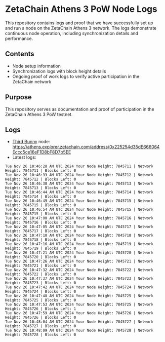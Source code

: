 # ZetaChain Athens 3 PoW Node Logs
This repository contains logs and proof that we have successfully set up and run a node on the ZetaChain Athens 3 network. The logs demonstrate continuous node operation, including synchronization details and performance.

## Contents
- Node setup information
- Synchronization logs with block height details
- Ongoing proof of work logs to verify active participation in the ZetaChain network

## Purpose
This repository serves as documentation and proof of participation in the ZetaChain Athens 3 PoW testnet.

## Logs

- [Third Bunny](https://thirdbunny.xyz/) node: https://athens.explorer.zetachain.com/address/0x225254d35dE666064Eccc5ce16eF1D8bF8D7b5EE
- Latest logs:
```
Tue Nov 26 10:46:28 AM UTC 2024 Your Node Height: 7845711 | Network Height: 7845711 | Blocks Left: 0
Tue Nov 26 10:46:33 AM UTC 2024 Your Node Height: 7845712 | Network Height: 7845712 | Blocks Left: 0
Tue Nov 26 10:46:38 AM UTC 2024 Your Node Height: 7845713 | Network Height: 7845713 | Blocks Left: 0
Tue Nov 26 10:46:44 AM UTC 2024 Your Node Height: 7845714 | Network Height: 7845714 | Blocks Left: 0
Tue Nov 26 10:46:49 AM UTC 2024 Your Node Height: 7845715 | Network Height: 7845715 | Blocks Left: 0
Tue Nov 26 10:46:54 AM UTC 2024 Your Node Height: 7845715 | Network Height: 7845715 | Blocks Left: 0
Tue Nov 26 10:47:00 AM UTC 2024 Your Node Height: 7845716 | Network Height: 7845716 | Blocks Left: 0
Tue Nov 26 10:47:05 AM UTC 2024 Your Node Height: 7845717 | Network Height: 7845717 | Blocks Left: 0
Tue Nov 26 10:47:10 AM UTC 2024 Your Node Height: 7845718 | Network Height: 7845718 | Blocks Left: 0
Tue Nov 26 10:47:16 AM UTC 2024 Your Node Height: 7845719 | Network Height: 7845719 | Blocks Left: 0
Tue Nov 26 10:47:21 AM UTC 2024 Your Node Height: 7845720 | Network Height: 7845720 | Blocks Left: 0
Tue Nov 26 10:47:26 AM UTC 2024 Your Node Height: 7845721 | Network Height: 7845721 | Blocks Left: 0
Tue Nov 26 10:47:32 AM UTC 2024 Your Node Height: 7845722 | Network Height: 7845722 | Blocks Left: 0
Tue Nov 26 10:47:37 AM UTC 2024 Your Node Height: 7845723 | Network Height: 7845723 | Blocks Left: 0
Tue Nov 26 10:47:42 AM UTC 2024 Your Node Height: 7845724 | Network Height: 7845724 | Blocks Left: 0
Tue Nov 26 10:47:48 AM UTC 2024 Your Node Height: 7845725 | Network Height: 7845725 | Blocks Left: 0
Tue Nov 26 10:47:53 AM UTC 2024 Your Node Height: 7845725 | Network Height: 7845726 | Blocks Left: 1
Tue Nov 26 10:47:59 AM UTC 2024 Your Node Height: 7845726 | Network Height: 7845726 | Blocks Left: 0
Tue Nov 26 10:48:04 AM UTC 2024 Your Node Height: 7845727 | Network Height: 7845727 | Blocks Left: 0
Tue Nov 26 10:48:09 AM UTC 2024 Your Node Height: 7845728 | Network Height: 7845728 | Blocks Left: 0
```
